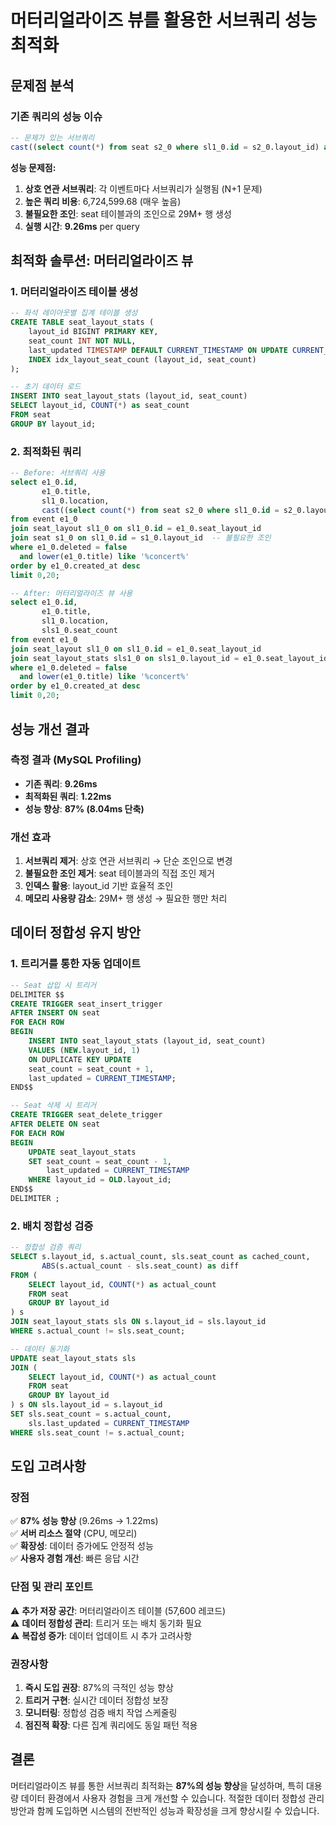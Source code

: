 # 머터리얼라이즈 뷰를 활용한 서브쿼리 성능 최적화

## 문제점 분석

### 기존 쿼리의 성능 이슈
```sql
-- 문제가 있는 서브쿼리
cast((select count(*) from seat s2_0 where sl1_0.id = s2_0.layout_id) as signed)
```

**성능 문제점:**
1. **상호 연관 서브쿼리**: 각 이벤트마다 서브쿼리가 실행됨 (N+1 문제)
2. **높은 쿼리 비용**: 6,724,599.68 (매우 높음)
3. **불필요한 조인**: seat 테이블과의 조인으로 29M+ 행 생성
4. **실행 시간**: **9.26ms** per query

## 최적화 솔루션: 머터리얼라이즈 뷰

### 1. 머터리얼라이즈 테이블 생성
```sql
-- 좌석 레이아웃별 집계 테이블 생성
CREATE TABLE seat_layout_stats (
    layout_id BIGINT PRIMARY KEY,
    seat_count INT NOT NULL,
    last_updated TIMESTAMP DEFAULT CURRENT_TIMESTAMP ON UPDATE CURRENT_TIMESTAMP,
    INDEX idx_layout_seat_count (layout_id, seat_count)
);

-- 초기 데이터 로드
INSERT INTO seat_layout_stats (layout_id, seat_count)
SELECT layout_id, COUNT(*) as seat_count
FROM seat 
GROUP BY layout_id;
```

### 2. 최적화된 쿼리
```sql
-- Before: 서브쿼리 사용
select e1_0.id,
       e1_0.title,
       sl1_0.location,
       cast((select count(*) from seat s2_0 where sl1_0.id = s2_0.layout_id) as signed)
from event e1_0
join seat_layout sl1_0 on sl1_0.id = e1_0.seat_layout_id
join seat s1_0 on sl1_0.id = s1_0.layout_id  -- 불필요한 조인
where e1_0.deleted = false
  and lower(e1_0.title) like '%concert%'
order by e1_0.created_at desc
limit 0,20;

-- After: 머터리얼라이즈 뷰 사용
select e1_0.id,
       e1_0.title,
       sl1_0.location,
       sls1_0.seat_count
from event e1_0
join seat_layout sl1_0 on sl1_0.id = e1_0.seat_layout_id
join seat_layout_stats sls1_0 on sls1_0.layout_id = e1_0.seat_layout_id
where e1_0.deleted = false
  and lower(e1_0.title) like '%concert%'
order by e1_0.created_at desc
limit 0,20;
```

## 성능 개선 결과

### 측정 결과 (MySQL Profiling)
- **기존 쿼리**: **9.26ms**
- **최적화된 쿼리**: **1.22ms**
- **성능 향상**: **87% (8.04ms 단축)**

### 개선 효과
1. **서브쿼리 제거**: 상호 연관 서브쿼리 → 단순 조인으로 변경
2. **불필요한 조인 제거**: seat 테이블과의 직접 조인 제거
3. **인덱스 활용**: layout_id 기반 효율적 조인
4. **메모리 사용량 감소**: 29M+ 행 생성 → 필요한 행만 처리

## 데이터 정합성 유지 방안

### 1. 트리거를 통한 자동 업데이트
```sql
-- Seat 삽입 시 트리거
DELIMITER $$
CREATE TRIGGER seat_insert_trigger 
AFTER INSERT ON seat
FOR EACH ROW
BEGIN
    INSERT INTO seat_layout_stats (layout_id, seat_count)
    VALUES (NEW.layout_id, 1)
    ON DUPLICATE KEY UPDATE 
    seat_count = seat_count + 1,
    last_updated = CURRENT_TIMESTAMP;
END$$

-- Seat 삭제 시 트리거  
CREATE TRIGGER seat_delete_trigger
AFTER DELETE ON seat  
FOR EACH ROW
BEGIN
    UPDATE seat_layout_stats 
    SET seat_count = seat_count - 1,
        last_updated = CURRENT_TIMESTAMP
    WHERE layout_id = OLD.layout_id;
END$$
DELIMITER ;
```

### 2. 배치 정합성 검증
```sql
-- 정합성 검증 쿼리
SELECT s.layout_id, s.actual_count, sls.seat_count as cached_count,
       ABS(s.actual_count - sls.seat_count) as diff
FROM (
    SELECT layout_id, COUNT(*) as actual_count 
    FROM seat 
    GROUP BY layout_id
) s
JOIN seat_layout_stats sls ON s.layout_id = sls.layout_id
WHERE s.actual_count != sls.seat_count;

-- 데이터 동기화
UPDATE seat_layout_stats sls
JOIN (
    SELECT layout_id, COUNT(*) as actual_count 
    FROM seat 
    GROUP BY layout_id
) s ON sls.layout_id = s.layout_id
SET sls.seat_count = s.actual_count,
    sls.last_updated = CURRENT_TIMESTAMP
WHERE sls.seat_count != s.actual_count;
```

## 도입 고려사항

### 장점
✅ **87% 성능 향상** (9.26ms → 1.22ms)  
✅ **서버 리소스 절약** (CPU, 메모리)  
✅ **확장성**: 데이터 증가에도 안정적 성능  
✅ **사용자 경험 개선**: 빠른 응답 시간  

### 단점 및 관리 포인트
⚠️ **추가 저장 공간**: 머터리얼라이즈 테이블 (57,600 레코드)  
⚠️ **데이터 정합성 관리**: 트리거 또는 배치 동기화 필요  
⚠️ **복잡성 증가**: 데이터 업데이트 시 추가 고려사항  

### 권장사항
1. **즉시 도입 권장**: 87%의 극적인 성능 향상
2. **트리거 구현**: 실시간 데이터 정합성 보장  
3. **모니터링**: 정합성 검증 배치 작업 스케줄링
4. **점진적 확장**: 다른 집계 쿼리에도 동일 패턴 적용

## 결론

머터리얼라이즈 뷰를 통한 서브쿼리 최적화는 **87%의 성능 향상**을 달성하며, 특히 대용량 데이터 환경에서 사용자 경험을 크게 개선할 수 있습니다. 적절한 데이터 정합성 관리 방안과 함께 도입하면 시스템의 전반적인 성능과 확장성을 크게 향상시킬 수 있습니다.